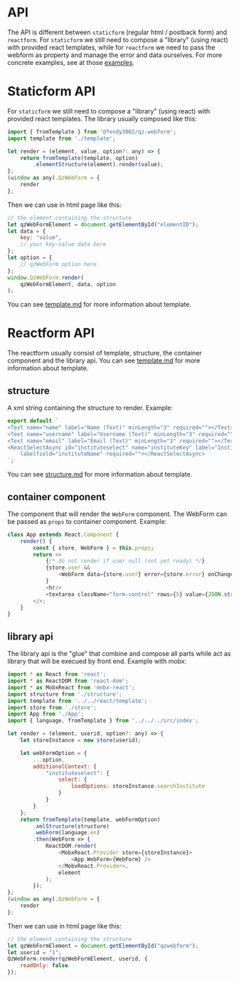 # API

The API is different between `staticform` (regular html / postback form) and `reactform`. For `staticform` we still need to compose a "library" (using react) with provided react templates, while for `reactform` we need to pass the webform as property and manage the error and data ourselves. For more concrete examples, see at those [examples](../examples).

# Staticform API

For `staticform` we still need to compose a "library" (using react) with provided react templates. The library usually composed like this:

``` javascript
import { fromTemplate } from '@fendy3002/qz-webform';
import template from './template';

let render = (element, value, option?: any) => {
    return fromTemplate(template, option)
        .elementStructure(element).render(value);
};
(window as any).QzWebForm = {
    render
};
```

Then we can use in html page like this:

``` javascript
// the element containing the structure
let qzWebFormElement = document.getElementById("elementID");
let data = {
    key: "value",
    // your key-value data here
};
let option = {
    // qzWebForm option here
};
window.QzWebForm.render(
    qzWebFormElement, data, option
);
```

You can see [template.md](./template.md) for more information about template.

# Reactform API

The reactform usually consist of template, structure, the container component and the library api. You can see [template.md](./template.md) for more information about template.

## structure

A xml string containing the structure to render. Example: 

```javascript
export default `
<Text name="name" label="Name (Text)" minLength="3" required=""></Text>
<Text name="username" label="Username (Text)" minLength="3" required=""></Text>
<Text name="email" label="Email (Text)" minLength="3" required=""></Text>
<ReactSelectAsync id="instituteselect" name="instituteKey" label="Institute (React Select Async)" 
    labelfield="instituteName" required=""></ReactSelectAsync>
`;
```

You can see [structure.md](./structure.md) for more information about template.

## container component

The component that will render the `WebForm` component. The WebForm can be passed as `props` to container component. Example:

``` javascript
class App extends React.Component {
    render() {
        const { store, WebForm } = this.props;
        return <>
            {/* do not render if user null (not yet ready) */}
            {store.user &&
                <WebForm data={store.user} error={store.error} onChange={store.onFormChange}/>
            }
            <hr/>
            <textarea className="form-control" rows={5} value={JSON.stringify(store.user, null, 2)} readOnly></textarea>
        </>;
    }
}
```

## library api

The library api is the "glue" that combine and compose all parts while act as library that will be execued by front end. Example with mobx:

```javascript
import * as React from 'react';
import * as ReactDOM from 'react-dom';
import * as MobxReact from 'mobx-react';
import structure from './structure';
import template from '../../react/template';
import store from './store';
import App from './App';
import { language, fromTemplate } from '../../../src/index';

let render = (element, userid, option?: any) => {
    let storeInstance = new store(userid);

    let webFormOption = {
        ...option,
        additionalContext: {
            "instituteselect": {
                select: {
                    loadOptions: storeInstance.searchInstitute
                }
            }
        }
    };
    return fromTemplate(template, webFormOption)
        .xmlStructure(structure)
        .webForm(language.en)
        .then(WebForm => {
            ReactDOM.render(
                <MobxReact.Provider store={storeInstance}>
                    <App WebForm={WebForm} />
                </MobxReact.Provider>,
                element
            );
        });
};
(window as any).QzWebForm = {
    render
};
```

Then we can use in html page like this:

``` javascript
// the element containing the structure
let qzWebFormElement = document.getElementById("qzwebform");
let userid = "1";
QzWebForm.render(qzWebFormElement, userid, {
    readOnly: false
});
```
